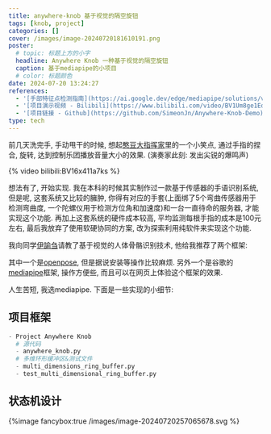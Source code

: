 ```yaml
---
title: anywhere-knob 基于视觉的隔空旋钮
tags: [knob, project]
categories: []
cover: /images/image-20240720181610191.png
poster:
  # topic: 标题上方的小字
  headline: Anywhere Knob 一种基于视觉的隔空旋钮
  caption: 基于mediapipe的小项目
  # color: 标题颜色
date: 2024-07-20 13:24:27
references:
  - '[手部特征点检测指南](https://ai.google.dev/edge/mediapipe/solutions/vision/hand_landmarker?hl=zh-cn#models)'
  - '[项目演示视频 - Bilibili](https://www.bilibili.com/video/BV1Um8ge1Ed1/)'
  - '[项目链接 - Github](https://github.com/SimeonJn/Anywhere-Knob-Demo)'
type: tech
---
```


前几天洗完手, 手动甩干的时候, 想起[憨豆大指挥家](https://www.bilibili.com/video/BV16x411a7ks/?share_source=copy_web&vd_source=47acea7336f7a6befaace953ceacec83&t=265)里的一个小笑点, 通过手指的捏合, 旋转, 达到控制乐团播放音量大小的效果. (演奏家此刻: 发出尖锐的爆鸣声)

<!-- more -->

{% video bilibili:BV16x411a7ks %}

想法有了, 开始实现. 我在本科的时候其实制作过一款基于传感器的手语识别系统, 但是呢, 这套系统又比较的臃肿, 你得有对应的手套(上面绑了5个弯曲传感器用于检测弯曲度, 一个陀螺仪用于检测方位角和加速度)和一台一直待命的服务器, 才能实现这个功能. 再加上这套系统的硬件成本较高, 平均监测每根手指的成本是100元左右, 最后我放弃了使用软硬协同的方案, 改为探索利用纯软件来实现这个功能.

我向同学[伊諭刍](https://space.bilibili.com/65190719)请教了基于视觉的人体骨骼识别技术, 他给我推荐了两个框架: 

其中一个是[openpose](https://github.com/CMU-Perceptual-Computing-Lab/openpose), 但是据说安装等操作比较麻烦. 另外一个是谷歌的[mediapipe](https://github.com/google/mediapipe)框架, 操作方便些, 而且可以在网页上体验这个框架的效果. 

人生苦短, 我选mediapipe. 下面是一些实现的小细节:

## 项目框架

```Python
- Project Anywhere Knob
  # 源代码
  - anywhere_knob.py
  # 多维环形缓冲区&测试文件
  - multi_dimensions_ring_buffer.py
  - test_multi_dimensional_ring_buffer.py
```

## 状态机设计

{%image fancybox:true /images/image-20240720257065678.svg %}